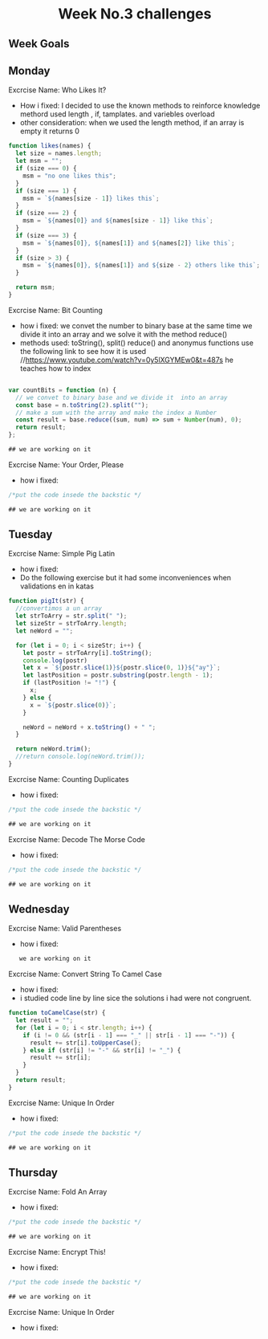 <h1 align="center">Week No.3 challenges</h1>

<h2>Week Goals</h2>

## Monday

Excrcise Name: Who Likes It?

- How i fixed: I decided to use the known methods to reinforce knowledge
  methord used length , if, tamplates. and variebles overload
- other consideration: when we used the length method,
  if an array is empty it returns 0

```javascript Exercise No. 1
function likes(names) {
  let size = names.length;
  let msm = "";
  if (size === 0) {
    msm = "no one likes this";
  }
  if (size === 1) {
    msm = `${names[size - 1]} likes this`;
  }
  if (size === 2) {
    msm = `${names[0]} and ${names[size - 1]} like this`;
  }
  if (size === 3) {
    msm = `${names[0]}, ${names[1]} and ${names[2]} like this`;
  }
  if (size > 3) {
    msm = `${names[0]}, ${names[1]} and ${size - 2} others like this`;
  }

  return msm;
}
```

Excrcise Name: Bit Counting

- how i fixed: we convet the number to binary base at the same time we divide it into an array and we solve it with the method reduce()
- methods used: toString(), split() reduce()
  and anonymus functions
  use the following link to see how it is used
  //https://www.youtube.com/watch?v=0y5lXGYMEw0&t=487s
  he teaches how to index

```javascript Exercise No. 2

var countBits = function (n) {
  // we convet to binary base and we divide it  into an array
  const base = n.toString(2).split("");
  // make a sum with the array and make the index a Number
  const result = base.reduce((sum, num) => sum + Number(num), 0);
  return result;
};

## we are working on it

```

Excrcise Name: Your Order, Please

- how i fixed:

```javascript Exercise No. 3
/*put the code insede the backstic */

## we are working on it
```

## Tuesday

Excrcise Name: Simple Pig Latin

- how i fixed:
- Do the following exercise but it had some inconveniences when validations en in  katas

```javascript Exercise No. 1
function pigIt(str) {
  //convertimos a un array
  let strToArry = str.split(" ");
  let sizeStr = strToArry.length;
  let neWord = "";

  for (let i = 0; i < sizeStr; i++) {
    let postr = strToArry[i].toString();
    console.log(postr)
    let x = `${postr.slice(1)}${postr.slice(0, 1)}${"ay"}`;
    let lastPosition = postr.substring(postr.length - 1);
    if (lastPosition != "!") {
      x;
    } else {
      x = `${postr.slice(0)}`;
    }

    neWord = neWord + x.toString() + " ";
  }

  return neWord.trim();
  //return console.log(neWord.trim());
}

```

Excrcise Name: Counting Duplicates

- how i fixed:

```javascript Exercise No. 2
/*put the code insede the backstic */

## we are working on it

```

Excrcise Name: Decode The Morse Code

- how i fixed:

```javascript Exercise No. 3
/*put the code insede the backstic */

## we are working on it

```

## Wednesday

Excrcise Name: Valid Parentheses

- how i fixed:

```javascript Exercise No. 1
   we are working on it

```

Excrcise Name: Convert String To Camel Case

- how i fixed:
- i studied code line by line sice the solutions i had were not congruent.

```javascript Exercise No. 2
function toCamelCase(str) {
  let result = "";
  for (let i = 0; i < str.length; i++) {
    if (i != 0 && (str[i - 1] === "_" || str[i - 1] === "-")) {
      result += str[i].toUpperCase();
    } else if (str[i] != "-" && str[i] != "_") {
      result += str[i];
    }
  }
  return result;
}
```

Excrcise Name: Unique In Order

- how i fixed:

```javascript Exercise No. 3
/*put the code insede the backstic */

## we are working on it

```

## Thursday

Excrcise Name: Fold An Array

- how i fixed:

```javascript Exercise No. 1
/*put the code insede the backstic */

## we are working on it

```

Excrcise Name: Encrypt This!

- how i fixed:

```javascript Exercise No. 2
/*put the code insede the backstic */

## we are working on it

```

Excrcise Name: Unique In Order

- how i fixed:

